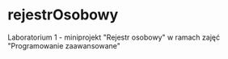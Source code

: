 # rejestrOsobowy
Laboratorium 1 - miniprojekt "Rejestr osobowy" w ramach zajęć "Programowanie zaawansowane"
